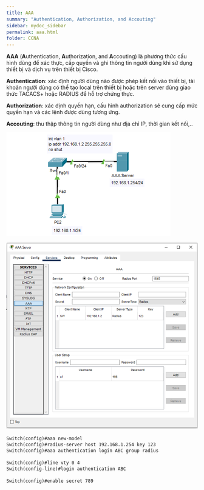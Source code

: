 ```yaml
---
title: AAA
summary: "Authentication, Authorization, and Accouting"
sidebar: mydoc_sidebar
permalink: aaa.html
folder: CCNA
---
```


__AAA__ (**A**uthentication, **A**uthorization, and **A**ccouting) là phương thức cấu hình dùng để xác thực, cấp quyền và ghi thông tin người dùng khi sử dụng thiết bị và dịch vụ trên thiết bị Cisco. 

__Authentication__: xác định người dùng nào được phép kết nối vào thiết bị, tài khoản người dùng có thể tạo local trên thiết bị hoặc trên server dùng giao thức TACACS+ hoặc RADIUS để hỗ trợ chứng thực.

__Authorization__: xác định quyền hạn, cấu hình authorization sẽ cung cấp mức quyền hạn và các lệnh được dùng tương ứng.

__Accouting__: thu thập thông tin người dùng như địa chỉ IP, thời gian kết nối,..

![image](./img/aaa1.png)

![image](./img/aaa2.png)

```
Switch(config)#aaa new-model 
Switch(config)#radius-server host 192.168.1.254 key 123
Switch(config)#aaa authentication login ABC group radius 

Switch(config)#line vty 0 4
Switch(config-line)#login authentication ABC

Switch(config)#enable secret 789
```
